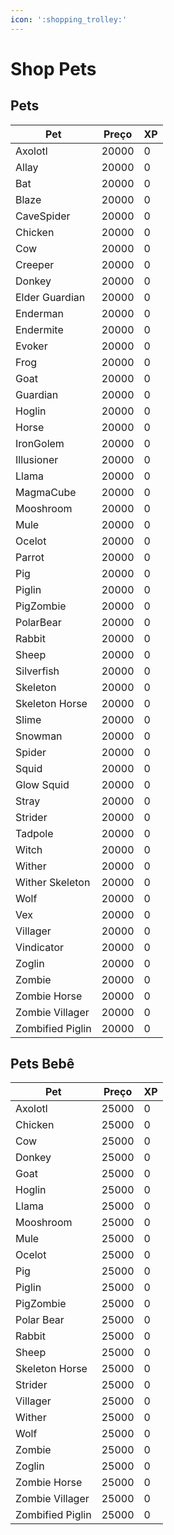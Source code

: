 ```yaml
--- 
icon: ':shopping_trolley:' 
---
```


# Shop Pets

## Pets
Pet | Preço | XP 
--- | --- | --- 
Axolotl | 20000 | 0
Allay | 20000 | 0
Bat | 20000 | 0
Blaze | 20000 | 0
CaveSpider | 20000 | 0
Chicken | 20000 | 0
Cow | 20000 | 0
Creeper | 20000 | 0
Donkey | 20000 | 0
Elder Guardian | 20000 | 0
Enderman | 20000 | 0
Endermite | 20000 | 0
Evoker | 20000 | 0
Frog | 20000 | 0
Goat | 20000 | 0
Guardian | 20000 | 0
Hoglin | 20000 | 0
Horse | 20000 | 0
IronGolem | 20000 | 0
Illusioner | 20000 | 0
Llama | 20000 | 0
MagmaCube | 20000 | 0
Mooshroom | 20000 | 0
Mule | 20000 | 0
Ocelot | 20000 | 0
Parrot | 20000 | 0
Pig | 20000 | 0
Piglin | 20000 | 0
PigZombie | 20000 | 0
PolarBear | 20000 | 0
Rabbit | 20000 | 0
Sheep | 20000 | 0
Silverfish | 20000 | 0
Skeleton | 20000 | 0
Skeleton Horse | 20000 | 0
Slime | 20000 | 0
Snowman | 20000 | 0
Spider | 20000 | 0
Squid | 20000 | 0
Glow Squid | 20000 | 0
Stray | 20000 | 0
Strider | 20000 | 0
Tadpole | 20000 | 0
Witch | 20000 | 0
Wither | 20000 | 0
Wither Skeleton | 20000 | 0
Wolf | 20000 | 0
Vex | 20000 | 0
Villager | 20000 | 0
Vindicator | 20000 | 0
Zoglin | 20000 | 0
Zombie | 20000 | 0
Zombie Horse | 20000 | 0
Zombie Villager | 20000 | 0
Zombified Piglin | 20000 | 0
## Pets Bebê
Pet | Preço | XP 
--- | --- | --- 
Axolotl | 25000 | 0
Chicken | 25000 | 0
Cow | 25000 | 0
Donkey | 25000 | 0
Goat | 25000 | 0
Hoglin | 25000 | 0
Llama | 25000 | 0
Mooshroom | 25000 | 0
Mule | 25000 | 0
Ocelot | 25000 | 0
Pig | 25000 | 0
Piglin | 25000 | 0
PigZombie | 25000 | 0
Polar Bear | 25000 | 0
Rabbit | 25000 | 0
Sheep | 25000 | 0
Skeleton Horse | 25000 | 0
Strider | 25000 | 0
Villager | 25000 | 0
Wither | 25000 | 0
Wolf | 25000 | 0
Zombie | 25000 | 0
Zoglin | 25000 | 0
Zombie Horse | 25000 | 0
Zombie Villager | 25000 | 0
Zombified Piglin | 25000 | 0
